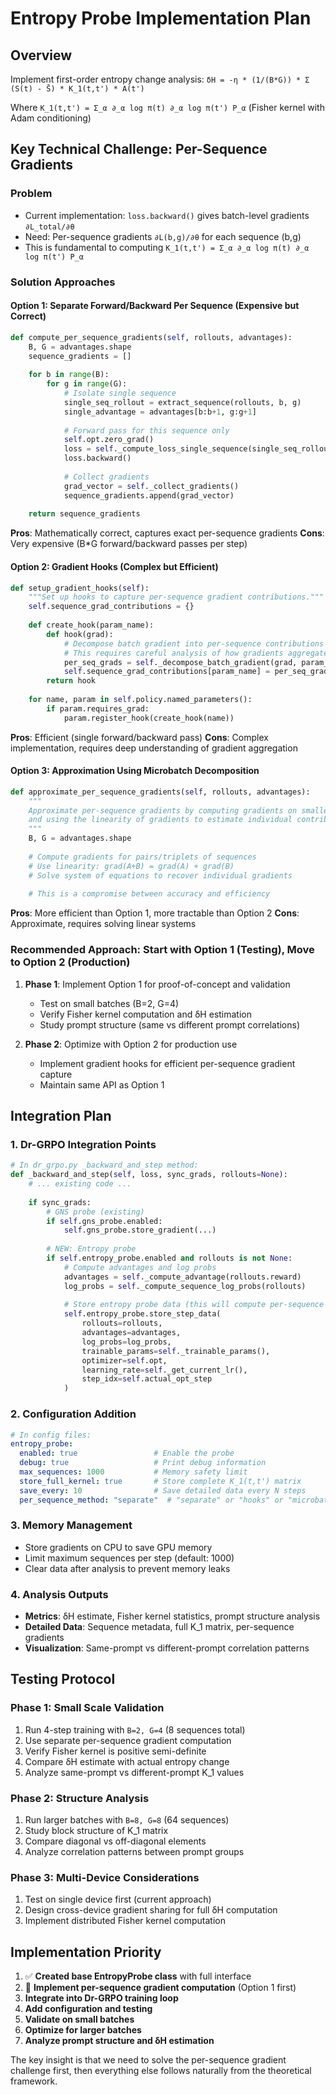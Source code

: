 # Entropy Probe Implementation Plan

## Overview
Implement first-order entropy change analysis: `δH = -η * (1/(B*G)) * Σ (S(t) - S̄) * K_1(t,t') * A(t')`

Where `K_1(t,t') = Σ_α ∂_α log π(t) ∂_α log π(t') P_α` (Fisher kernel with Adam conditioning)

## Key Technical Challenge: Per-Sequence Gradients

### Problem
- Current implementation: `loss.backward()` gives batch-level gradients `∂L_total/∂θ`
- Need: Per-sequence gradients `∂L(b,g)/∂θ` for each sequence (b,g)
- This is fundamental to computing `K_1(t,t') = Σ_α ∂_α log π(t) ∂_α log π(t') P_α`

### Solution Approaches

#### Option 1: Separate Forward/Backward Per Sequence (Expensive but Correct)
```python
def compute_per_sequence_gradients(self, rollouts, advantages):
    B, G = advantages.shape
    sequence_gradients = []
    
    for b in range(B):
        for g in range(G):
            # Isolate single sequence
            single_seq_rollout = extract_sequence(rollouts, b, g)
            single_advantage = advantages[b:b+1, g:g+1]
            
            # Forward pass for this sequence only
            self.opt.zero_grad()
            loss = self._compute_loss_single_sequence(single_seq_rollout, single_advantage)
            loss.backward()
            
            # Collect gradients
            grad_vector = self._collect_gradients()
            sequence_gradients.append(grad_vector)
            
    return sequence_gradients
```

**Pros**: Mathematically correct, captures exact per-sequence gradients
**Cons**: Very expensive (B*G forward/backward passes per step)

#### Option 2: Gradient Hooks (Complex but Efficient)
```python
def setup_gradient_hooks(self):
    """Set up hooks to capture per-sequence gradient contributions."""
    self.sequence_grad_contributions = {}
    
    def create_hook(param_name):
        def hook(grad):
            # Decompose batch gradient into per-sequence contributions
            # This requires careful analysis of how gradients aggregate
            per_seq_grads = self._decompose_batch_gradient(grad, param_name)
            self.sequence_grad_contributions[param_name] = per_seq_grads
        return hook
    
    for name, param in self.policy.named_parameters():
        if param.requires_grad:
            param.register_hook(create_hook(name))
```

**Pros**: Efficient (single forward/backward pass)
**Cons**: Complex implementation, requires deep understanding of gradient aggregation

#### Option 3: Approximation Using Microbatch Decomposition
```python
def approximate_per_sequence_gradients(self, rollouts, advantages):
    """
    Approximate per-sequence gradients by computing gradients on smaller microbatches
    and using the linearity of gradients to estimate individual contributions.
    """
    B, G = advantages.shape
    
    # Compute gradients for pairs/triplets of sequences
    # Use linearity: grad(A+B) = grad(A) + grad(B)
    # Solve system of equations to recover individual gradients
    
    # This is a compromise between accuracy and efficiency
```

**Pros**: More efficient than Option 1, more tractable than Option 2
**Cons**: Approximate, requires solving linear systems

### Recommended Approach: Start with Option 1 (Testing), Move to Option 2 (Production)

1. **Phase 1**: Implement Option 1 for proof-of-concept and validation
   - Test on small batches (B=2, G=4)
   - Verify Fisher kernel computation and δH estimation
   - Study prompt structure (same vs different prompt correlations)

2. **Phase 2**: Optimize with Option 2 for production use
   - Implement gradient hooks for efficient per-sequence gradient capture
   - Maintain same API as Option 1

## Integration Plan

### 1. Dr-GRPO Integration Points
```python
# In dr_grpo.py _backward_and_step method:
def _backward_and_step(self, loss, sync_grads, rollouts=None):
    # ... existing code ...
    
    if sync_grads:
        # GNS probe (existing)
        if self.gns_probe.enabled:
            self.gns_probe.store_gradient(...)
        
        # NEW: Entropy probe
        if self.entropy_probe.enabled and rollouts is not None:
            # Compute advantages and log probs
            advantages = self._compute_advantage(rollouts.reward)
            log_probs = self._compute_sequence_log_probs(rollouts)
            
            # Store entropy probe data (this will compute per-sequence gradients)
            self.entropy_probe.store_step_data(
                rollouts=rollouts,
                advantages=advantages,
                log_probs=log_probs,
                trainable_params=self._trainable_params(),
                optimizer=self.opt,
                learning_rate=self._get_current_lr(),
                step_idx=self.actual_opt_step
            )
```

### 2. Configuration Addition
```yaml
# In config files:
entropy_probe:
  enabled: true                 # Enable the probe
  debug: true                   # Print debug information
  max_sequences: 1000           # Memory safety limit
  store_full_kernel: true       # Store complete K_1(t,t') matrix
  save_every: 10                # Save detailed data every N steps
  per_sequence_method: "separate"  # "separate" or "hooks" or "microbatch"
```

### 3. Memory Management
- Store gradients on CPU to save GPU memory
- Limit maximum sequences per step (default: 1000)
- Clear data after analysis to prevent memory leaks

### 4. Analysis Outputs
- **Metrics**: δH estimate, Fisher kernel statistics, prompt structure analysis
- **Detailed Data**: Sequence metadata, full K_1 matrix, per-sequence gradients
- **Visualization**: Same-prompt vs different-prompt correlation patterns

## Testing Protocol

### Phase 1: Small Scale Validation
1. Run 4-step training with `B=2, G=4` (8 sequences total)
2. Use separate per-sequence gradient computation
3. Verify Fisher kernel is positive semi-definite
4. Compare δH estimate with actual entropy change
5. Analyze same-prompt vs different-prompt K_1 values

### Phase 2: Structure Analysis
1. Run larger batches with `B=8, G=8` (64 sequences)
2. Study block structure of K_1 matrix
3. Compare diagonal vs off-diagonal elements
4. Analyze correlation patterns between prompt groups

### Phase 3: Multi-Device Considerations
1. Test on single device first (current approach)
2. Design cross-device gradient sharing for full δH computation
3. Implement distributed Fisher kernel computation

## Implementation Priority

1. ✅ **Created base EntropyProbe class** with full interface
2. 🔄 **Implement per-sequence gradient computation** (Option 1 first)
3. **Integrate into Dr-GRPO training loop**
4. **Add configuration and testing**
5. **Validate on small batches**
6. **Optimize for larger batches**
7. **Analyze prompt structure and δH estimation**

The key insight is that we need to solve the per-sequence gradient challenge first, then everything else follows naturally from the theoretical framework.